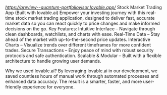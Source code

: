 *https://preview--quantum-portfoliovisor.lovable.app/*
 Stock Market Trading App (Built with lovable.ai)
Empower your investing journey with this real-time stock market trading application, designed to deliver fast, accurate market data so you can react quickly to price changes and make informed decisions on the go.
Key Features:
Intuitive Interface – Navigate through clean dashboards, watchlists, and charts with ease.
Real-Time Data – Stay ahead of the market with up-to-the-second price updates.
Interactive Charts – Visualize trends over different timeframes for more confident trades.
Secure Transactions – Enjoy peace of mind with robust security protocols and safe authentication.
Scalable & Modular – Built with a flexible architecture to handle growing user demands.

Why we used lovable.ai?
By leveraging lovable.ai in our development, we saved countless hours of manual work through automated processes and enhanced data accuracy. 
The result is a smarter, faster, and more user-friendly experience for everyone.

